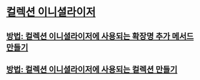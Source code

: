 # [컬렉션 이니셜라이저](index.md)
## [방법: 컬렉션 이니셜라이저에 사용되는 확장명 추가 메서드 만들기](how-to-create-an-add-extension-method-used-by-a-collection-initializer.md)
## [방법: 컬렉션 이니셜라이저에 사용되는 컬렉션 만들기](how-to-create-a-collection-used-by-a-collection-initializer.md)
